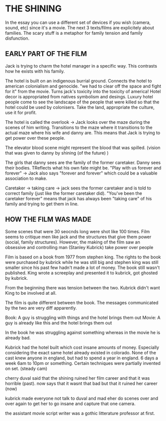 # THE SHINING

In the essay you can use a different set of devices if you wish (camera, sound, etc) since it's a movie. The next 3 texts/films are explicitely about families. The scary stuff is a metaphor for family tension and family disfunction. 

## EARLY PART OF THE FILM
Jack is trying to charm the hotel manager in a specific way. This contrasts how he exists with his family. 

The hotel is built on an indigenous burrial ground. Connects the hotel to american colonialism and genocide. "we had to clear off the space and fight for it" from the movie. Turns jack's toxicity into the toxicity of america! Hotel decor is appropriated from natives symbolism and desings. Luxury hotel people come to see the landscape of the people that were killed so that the hotel could be used by colonisers. Take the land, appropriate the culture, use it for profit.

The hotel is called the overlook -> Jack looks over the maze during the scenes of him writing. Transitions to the maze where it transitions to the actual maze where his wife and danny are. This means that Jack is trying to get power over these people.

The elevator blood scene might represent the blood that was spilled. (vision that was given to danny by shining (of the future) )

The girls that danny sees are the family of the former caretaker. Danny sees their bodies. TReflects what his own fate might be. "Play with us forever and forever" -> Jack also says "forever and forever" which could be a valuable association to make.

Caretaker -> taking care -> jack sees the former caretaker and is told to correct family (just like the former caretaker did). "You've been the caretaker forever" means that jack has always been "taking care" of his family and trying to get them in line.

## HOW THE FILM WAS MADE
Some scenes that were 30 seocnds long were shot like 100 times. Film seems to critique men like jack and the structures that give them power (social, family structures). However, the making of the film saw an obsessive and controlling man (Stanley Kubrick) take power over people

Film is based on a book from 1977 from stephen king. The rights to the book were purchased by kubrick while he was still big and stephen king was still smaller since his past few hadn't made a lot of money. The book still wasn't published. King wrote a screeplay and presented it to kubrick, got ghosted by kubrick.

From the beginning there was tension between the two. Kubrick didn't want King to be involved at all. 

The film is quite different between the book. The messages communicated by the two are very diff apparently. 

Book: A guy is struggling with things and the hotel brings them out
Movie: A guy is already like this and the hotel brings them out  

In the book he was struggling against something whereas in the movie he is already bad.

Kubrick had the hotel built which cost insane amounts of money. Especially considering the exact same hotel already existed in colorado. None of the cast knew anyone in england, but had to spend a year in england. 6 days a week 6am to 10pm or something. Certain techniques were partially invented on set. (steady cam)

cherry duval said that the shining ruined her film career and that it was horrible (past). now says that it wasnt that bad but that it ruined her career (now)

kubrick made everyone not talk to duval and mad eher do scenes over and over again to get her to go insane and capture that one camera.

the assistant movie script writer was a gothic litterature professor at first.

